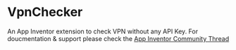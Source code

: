 # VpnChecker
An App Inventor extension to check VPN without any API Key.
For doucmentation & support please check the [App Inventor Community Thread](https://community.appinventor.mit.edu/t/free-vpnchecker-detect-if-user-is-using-vpn/31392)


